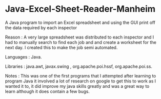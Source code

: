 # Java-Excel-Sheet-Reader-Manheim
A Java program to import an Excel spreadsheet and using the GUI print off the data required by each inspector

Reason : A very large spreadsheet was distributed to each inspector and I had to manually search to find each job and
         and create a worksheet for the next day. I created this to make the job semi automated.
         
Languages : Java.

Libraries : java.awt, javax.swing , org.apache.poi.hssf, org.apache.poi.ss.

Notes     : This was one of the first programs that I attempted after learning to program Java it involved a lot of research                on google to get this to work as I wanted it to, it did improve my java skills greatly and was a great way to                  learn although it does contain a few bugs.
